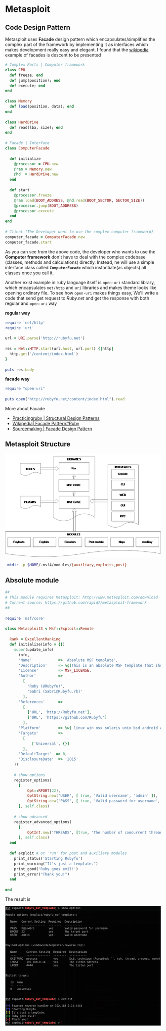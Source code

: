 # Metasploit


## Code Design Pattern 
Metasploit uses **Facade** design pattern which encapsulates/simplifies the complex part of the framework by implementing it as interfaces which makes development really easy and elegant.
I found that the [wikipedia][1] example of facades is descent to be presented 

```ruby
# Complex Parts | Computer framework 
class CPU 
  def freeze; end
  def jump(position); end
  def execute; end
end

class Memory
  def load(position, data); end
end

class HardDrive
  def read(lba, size); end
end

# Facade | Interface
class ComputerFacade

  def initialize
    @processor = CPU.new
    @ram = Memory.new
    @hd  = HardDrive.new
  end

  def start
    @processor.freeze
    @ram.load(BOOT_ADDRESS, @hd.read(BOOT_SECTOR, SECTOR_SIZE))
    @processor.jump(BOOT_ADDRESS)
    @processor.execute
  end
end

# Client (The Developer want to use the complex computer frameword)
computer_facade = ComputerFacade.new
computer_facade.start
```

As you can see from the above code, the developer who wants to use the **Computer framework** don't have to deal with the complex codebase (classes, methods and calculations) directly. Instead, he will use a simple interface class called **`ComputerFacade`** which instantiate(as objects) all classes once you call it.

Another exist example in ruby language itself is `open-uri` standard library, which encapsulates `net/http` and `uri`  libraries and makes theme looks like opening ordinary file.
To see how `open-uri` makes things easy, We'll write a code that send get request to *Ruby.net* and get the response with both regular and `open-uri` way

**regular way**
```ruby
require 'net/http'
require 'uri'

url = URI.parse('http://rubyfu.net')

res = Net::HTTP.start(url.host, url.port) {|http|
  http.get('/content/index.html')
}

puts res.body
```

**facade way**

```ruby
require "open-uri"

puts open("http://rubyfu.net/content/index.html").read
```
More about Facade 
- [Practicingruby | Structural Design Patterns][2]
- [Wikipedia| Facade Pattern#Ruby][3]
- [Sourcemaking | Facade Design Pattern][4]

## Metasploit Structure 

![](MSF-struct.png)



```bash
 mkdir -p $HOME/.msf4/modules/{auxiliary,exploits,post}
```


## Absolute module 

```ruby
##
# This module requires Metasploit: http://www.metasploit.com/download
# Current source: https://github.com/rapid7/metasploit-framework
##

require 'msf/core'

class Metasploit3 < Msf::Exploit::Remote

  Rank = ExcellentRanking
  def initialize(info = {})
    super(update_info(
      info,
      'Name'            => 'Absolute MSF template',
      'Description'     => %q{This is an absolute MSF template that shows how all modules look like},
      'License'         => MSF_LICENSE,
      'Author'          =>
        [
          'Ruby (@Rubyfu)',
          'Sabri (Sabri@Rubyfu.rb)'
        ],
      'References'      =>
        [
          ['URL', 'http://Rubyfu.net'],
          ['URL', 'https://github.com/Rubyfu']
        ],
      'Platform'        => %w{ linux win osx solaris unix bsd android aix},
      'Targets'         =>
        [
            ['Universal', {}]
        ],
      'DefaultTarget'  => 0,
      'DisclosureDate'  => '2015'
    ))

    # show options
    register_options(
      [
          Opt::RPORT(22),
          OptString.new('USER', [ true, 'Valid username', 'admin' ]),
          OptString.new('PASS', [ true, 'Valid password for username', 'P@ssw0rd' ]),
      ], self.class)

    # show advanced
    register_advanced_options(
      [
          OptInt.new('THREADS', [true, 'The number of concurrent threads', 5])
      ], self.class)
  end

  def exploit # or 'run' for post and auxiliary modules
    print_status('Starting Rubyfu')
    print_warning("It's just a template.")
    print_good('Ruby goes evil!')
    print_error("Thank you!")
  end

end

```

The result is

![](msf_template1.png)



<!---
https://www.exploit-db.com/docs/27935.pdf

https://github.com/rapid7/metasploit-framework/wiki/Exploit-Ranking
https://github.com/rapid7/metasploit-framework/wiki
https://community.rapid7.com/thread/3126
https://github.com/rapid7/metasploit-framework/wiki/Creating-Metasploit-Framework-LoginScanners
-->


<!---

Rex library (Ruby extension Library)


-->

<!---
```ruby
require 'msf/core'

class Metasploit3 < Msf::Exploit::Remote
  Rank = NormalRanking

  def initialize(info={})
    super(update_info(info,
      'Name'           => "[Vendor] [Software] [Root Cause] [Vulnerability type]",
      'Description'    => %q{
        Say something that the user might need to know
      },
      'License'        => MSF_LICENSE,
      'Author'         => [ 'Name' ],
      'References'     =>
        [
          [ 'URL', '' ]
        ],
      'Platform'       => 'win',
      'Targets'        =>
        [
          [ 'System or software version', { 'Ret' => 0x41414141 } ]
        ],
      'Payload'        =>
        {
          'BadChars' => "\x00"
        },
      'Privileged'     => false,
      'DisclosureDate' => "",
      'DefaultTarget'  => 0))
  end

  def check
    # For the check command
  end

  def exploit
    # Main function
  end

end
```
-->






<br><br><br>
---
[1]: https://en.wikipedia.org/wiki/Facade_pattern#Ruby
[2]: https://practicingruby.com/articles/structural-design-patterns
[3]: https://en.wikipedia.org/wiki/Facade_pattern#Ruby
[4]: https://sourcemaking.com/design_patterns/facade